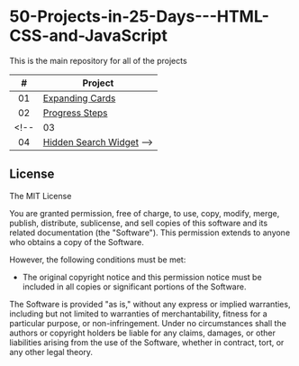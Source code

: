 # 50-Projects-in-25-Days---HTML-CSS-and-JavaScript

This is the main repository for all of the projects

|  #  | Project                                                                                                                     
| :-: | --------------------------------------------------------------------------------------------------------------------------- |
| 01  | [Expanding Cards](https://github.com/akhiltushar/50-Projects-in-25-Days---HTML-CSS-and-JavaScript/tree/master/Day01/ExpendingCards)                             |
| 02  | [Progress Steps](https://github.com/akhiltushar/50-Projects-in-25-Days---HTML-CSS-and-JavaScript/tree/master/Day01/ProgressSteps)                               |
<!--| 03  | [Rotating Navigation Animation](https://github.com/bradtraversy/50projects50days/tree/master/rotating-nav-animation)        |
| 04  | [Hidden Search Widget](https://github.com/bradtraversy/50projects50days/tree/master/hidden-search)     -->                   


## License

The MIT License

You are granted permission, free of charge, to use, copy, modify, merge, publish, distribute, sublicense, and sell copies of this software and its related documentation (the "Software"). This permission extends to anyone who obtains a copy of the Software.  

However, the following conditions must be met:  
- The original copyright notice and this permission notice must be included in all copies or significant portions of the Software.  

The Software is provided "as is," without any express or implied warranties, including but not limited to warranties of merchantability, fitness for a particular purpose, or non-infringement. Under no circumstances shall the authors or copyright holders be liable for any claims, damages, or other liabilities arising from the use of the Software, whether in contract, tort, or any other legal theory.
